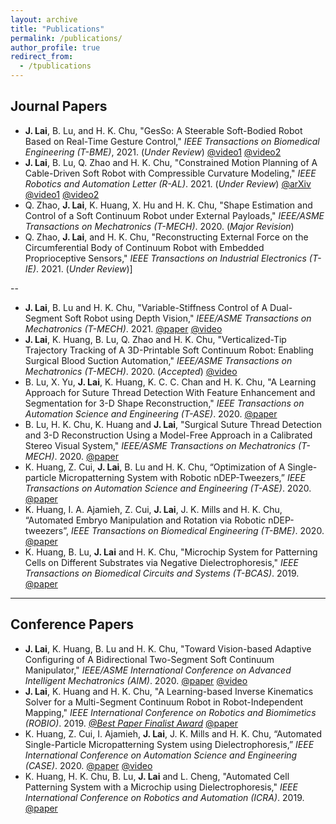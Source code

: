 ```yaml
---
layout: archive
title: "Publications"
permalink: /publications/
author_profile: true
redirect_from:
  - /tpublications
---
```




## Journal Papers

* **J. Lai**, B. Lu, and H. K. Chu, "GesSo: A Steerable Soft-Bodied Robot Based on Real-Time Gesture Control," _IEEE Transactions on Biomedical Engineering (T-BME)_, 2021. (_Under Review_) [@video1](https://youtu.be/C1NUudoweUs) [@video2](https://youtu.be/-SZDHfevCCg)
* **J. Lai**, B. Lu, Q. Zhao and H. K. Chu, "Constrained Motion Planning of A Cable-Driven Soft Robot with Compressible Curvature Modeling," _IEEE Robotics and Automation Letter (R-AL)_. 2021. (_Under Review_) [@arXiv](https://arxiv.org/abs/2106.08250) [@video1](https://youtu.be/Zb3cA3hTvKgE) [@video2](https://youtu.be/CfRrfUAi4aQ)
*  Q. Zhao, **J. Lai**, K. Huang, X. Hu and H. K. Chu, "Shape Estimation and Control of a Soft Continuum Robot under External Payloads," _IEEE/ASME Transactions on Mechatronics (T-MECH)_. 2020. (_Major Revision_)
* Q. Zhao, **J. Lai**, and H. K. Chu, "Reconstructing External Force on the Circumferential Body of Continuum Robot with Embedded Proprioceptive Sensors," _IEEE Transactions on Industrial Electronics (T-IE)_. 2021. (_Under Review_)]

--

* **J. Lai**, B. Lu and H. K. Chu, "Variable-Stiffness Control of A Dual-Segment Soft Robot using Depth Vision," _IEEE/ASME Transactions on Mechatronics (T-MECH)_. 2021. [@paper](https://ieeexplore.ieee.org/document/9427246) [@video](https://youtu.be/QMHYsExF1JE)
* **J. Lai**, K. Huang, B. Lu, Q. Zhao and H. K. Chu, "Verticalized-Tip Trajectory Tracking of A 3D-Printable Soft Continuum Robot: Enabling Surgical Blood Suction Automation," _IEEE/ASME Transactions on Mechatronics (T-MECH)_. 2020. (_Accepted_) [@video](https://youtu.be/hS9taWGyeVc)
* B. Lu, X. Yu, **J. Lai**, K. Huang, K. C. C. Chan and H. K. Chu, "A Learning Approach for Suture Thread Detection With Feature Enhancement and Segmentation for 3-D Shape Reconstruction," _IEEE Transactions on Automation Science and Engineering (T-ASE)_. 2020. [@paper](https://ieeexplore.ieee.org/document/8913674)
* B. Lu, H. K. Chu, K. Huang and **J. Lai**, "Surgical Suture Thread Detection and 3-D Reconstruction Using a Model-Free Approach in a Calibrated Stereo Visual System," _IEEE/ASME Transactions on Mechatronics (T-MECH)_. 2020. [@paper](https://ieeexplore.ieee.org/document/8845606)
* K. Huang, Z. Cui, **J. Lai**, B. Lu and H. K. Chu, “Optimization of A Single-particle Micropatterning System with Robotic nDEP-Tweezers,” _IEEE Transactions on Automation Science and Engineering (T-ASE)_. 2020. [@paper](https://ieeexplore.ieee.org/document/9377561)
* K. Huang, I. A. Ajamieh, Z. Cui, **J. Lai**, J. K. Mills and H. K. Chu, “Automated Embryo Manipulation and Rotation via Robotic nDEP-tweezers”, _IEEE Transactions on Biomedical Engineering (T-BME)_. 2020. [@paper](https://ieeexplore.ieee.org/document/9224187?denied=)
* K. Huang, B. Lu, **J. Lai** and H. K. Chu, "Microchip System for Patterning Cells on Different Substrates via Negative Dielectrophoresis," _IEEE Transactions on Biomedical Circuits and Systems (T-BCAS)_. 2019. [@paper](https://ieeexplore.ieee.org/document/8818352)


---

## Conference Papers

* **J. Lai**, K. Huang, B. Lu and H. K. Chu, "Toward Vision-based Adaptive Configuring of A Bidirectional Two-Segment Soft Continuum Manipulator," _IEEE/ASME International Conference on Advanced Intelligent Mechatronics (AIM)_. 2020. [@paper](https://ieeexplore.ieee.org/document/9158975) [@video](https://youtu.be/_yy3LjOx5cc) 
* **J. Lai**, K. Huang and H. K. Chu, "A Learning-based Inverse Kinematics Solver for a Multi-Segment Continuum Robot in Robot-Independent Mapping," _IEEE International Conference on Robotics and Biomimetics (ROBIO)_. 2019. [_@Best Paper Finalist Award_](https://www.polyu.edu.hk/me/me-phd-student-awarded-best-paper-finalist-in-robio-2019/) [@paper](https://ieeexplore.ieee.org/document/8961669)
* K. Huang, Z. Cui, I. Ajamieh, **J. Lai**, J. K. Mills and H. K. Chu, “Automated Single-Particle Micropatterning System using Dielectrophoresis,” _IEEE International Conference on Automation Science and Engineering (CASE)_. 2020. [@paper](https://ieeexplore.ieee.org/abstract/document/9216820) [@video](https://youtu.be/EQhd-nqbMF0)
* K. Huang, H. K. Chu, B. Lu, **J. Lai** and L. Cheng, "Automated Cell Patterning System with a Microchip using Dielectrophoresis," _IEEE International Conference on Robotics and Automation (ICRA)_. 2019. [@paper](https://ieeexplore.ieee.org/document/8794177)



